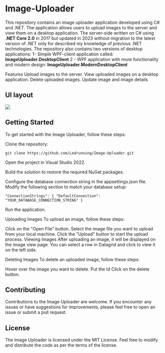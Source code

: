 # Image-Uploader 

This repository contains an image uploader application developed using C# and .NET.
The application allows users to upload images to the server and view them on a desktop application. 
The server-side written on C# using **.NET Core 2.0** in 
2017 but updated in 2023 without migration to the latest version of .NET only for described my knowledge of previous .NET technologies.
The repository also contains two versions of desktop applications:
1- Simple WPF-client application called: **ImageUploader.DesktopClient**
2 - WPF application with more functionality and modern design: **ImageUploader.ModernDesktopClient**

Features
Upload images to the server.
View uploaded images on a desktop application.
Delete uploaded images.
Update image and image details 

## UI layout

 ![](imageUploader.gif)

## Getting Started
To get started with the Image Uploader, follow these steps:

Clone the repository:

`git clone https://github.com/Ledrunning/Image-Uploader.git`

Open the project in Visual Studio 2022.

Build the solution to restore the required NuGet packages.

Configure the database connection string in the appsettings.json file. Modify the following section to match your database setup:

`"ConnectionStrings": {
  "DefaultConnection": "YOUR_DATABASE_CONNECTION_STRING"
}`

Run the application.

Uploading Images
To upload an image, follow these steps:

Click on the "Open File" button.
Select the image file you want to upload from your local machine.
Click the "Upload" button to start the upload process.
Viewing Images
After uploading an image, it will be displayed on the image view page. You can select a row in Datagrid and click to view it on the left side.

Deleting Images
To delete an uploaded image, follow these steps:

Hover over the image you want to delete.
Put the Id
Click on the delete button.

## Contributing

Contributions to the Image Uploader are welcome. If you encounter any issues or have suggestions for improvements, please feel free to open an issue or submit a pull request.

## License

The Image Uploader is licensed under the MIT License. Feel free to modify and distribute the code as per the terms of the license.

